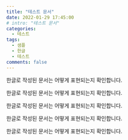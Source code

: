 ```yaml
---
title: "테스트 문서"
date: 2022-01-29 17:45:00
# intro: "테스트 문서"
categories: 
  - 테스트
tags:
  - 샘플
  - 한글
  - 테스트
comments: false
---
```


한글로 작성된 문서는 어떻게 표현되는지 확인합니다.


한글로 작성된 문서는 어떻게 표현되는지 확인합니다.


한글로 작성된 문서는 어떻게 표현되는지 확인합니다.


한글로 작성된 문서는 어떻게 표현되는지 확인합니다.


한글로 작성된 문서는 어떻게 표현되는지 확인합니다.

